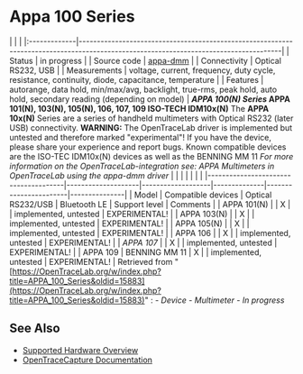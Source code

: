 # Appa 100 Series
| | | |:-------------|--------------------------------------------------------------------------------------------------------------------------------------| | Status | in progress | | Source code | [appa-dmm](http://github.com/OpenTraceLab/?p=OpenTraceCapture.git;a=tree;f=src/hardware/appa-dmm) | | Connectivity | Optical RS232, USB | | Measurements | voltage, current, frequency, duty cycle, resistance, continuity, diode, capacitance, temperature | | Features | autorange, data hold, min/max/avg, backlight, true-rms, peak hold, auto hold, secondary reading (depending on model) | **_APPA 100(N) Series_ APPA 101(N), 103(N), 105(N), 106, 107, 109 ISO-TECH IDM10x(N)** The **APPA 10x(N)** Series are a series of handheld multimeters with Optical RS232 (later USB) connectivity. **WARNING:** The OpenTraceLab driver is implemented but untested and therefore marked "experimental"! If you have the device, please share your experience and report bugs. Known compatible devices are the ISO-TEC IDM10x(N) devices as well as the BENNING MM 11 *For more information on the OpenTraceLab-integration see: *APPA Multimeters in OpenTraceLab using the appa-dmm driver** | | | | | | | |--------------------------------------|--------------------|-------------------|--------------|-----------------------|---------------| | Model | Compatible devices | Optical RS232/USB | Bluetooth LE | Support level | Comments | | APPA 101(N) | | X | | implemented, untested | EXPERIMENTAL! | | APPA 103(N) | | X | | implemented, untested | EXPERIMENTAL! | | APPA 105(N) | | X | | implemented, untested | EXPERIMENTAL! | | APPA 106 | | X | | implemented, untested | EXPERIMENTAL! | | *APPA 107* | | X | | implemented, untested | EXPERIMENTAL! | | APPA 109 | BENNING MM 11 | X | | implemented, untested | EXPERIMENTAL! |
Retrieved from "[https://OpenTraceLab.org/w/index.php?title=APPA_100_Series&oldid=15883](https://OpenTraceLab.org/w/index.php?title=APPA_100_Series&oldid=15883)"
: \- *Device* \- *Multimeter* \- *In progress*
## See Also
- [Supported Hardware Overview](../supported-hardware.md)
- [OpenTraceCapture Documentation](../../opentracecapture/overview.md)

